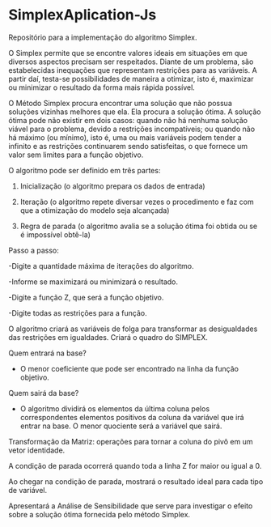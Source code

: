 # SimplexAplication-Js
Repositório para a implementação do algoritmo Simplex.

O Simplex permite que se encontre valores ideais em situações em que diversos aspectos precisam ser respeitados. Diante de um problema, são estabelecidas inequações que representam restrições para as variáveis. A partir daí, testa-se possibilidades de maneira a otimizar, isto é, maximizar ou minimizar o resultado da forma mais rápida possível.

O Método Simplex procura encontrar uma solução que não possua soluções vizinhas melhores que ela. Ela procura a solução ótima. A solução ótima pode não existir em dois casos: quando não há nenhuma solução viável para o problema, devido a restrições incompatíveis; ou quando não há máximo (ou mínimo), isto é, uma ou mais variáveis podem tender a infinito e as restrições continuarem sendo satisfeitas, o que fornece um valor sem limites para a função objetivo.

O algoritmo pode ser definido em três partes:

1) Inicialização (o algoritmo prepara os dados de entrada)

2) Iteração (o algoritmo repete diversar vezes o procedimento e faz com que a otimização do modelo seja alcançada)

3) Regra de parada (o algoritmo avalia se a solução ótima foi obtida ou se é impossível obtê-la)

Passo a passo:

-Digite a quantidade máxima de iterações do algoritmo.

-Informe se maximizará ou minimizará o resultado.

-Digite a função Z, que será a função objetivo.  

-Digite todas as restrições para a função.

O algoritmo criará as variáveis de folga para transformar as desigualdades das restrições em igualdades. Criará o quadro do SIMPLEX.

Quem entrará na base?
 - O menor coeficiente que pode ser encontrado na linha da função objetivo.

Quem sairá da base?
 - O algoritmo dividirá os elementos da última coluna pelos correspondentes elementos positivos da coluna da variável que irá entrar na base. O menor quociente será a variável que sairá.

Transformação da Matriz: operações para tornar a coluna do pivô em um vetor identidade.

A condição de parada ocorrerá quando toda a linha Z for maior ou igual a 0.

Ao chegar na condição de parada, mostrará o resultado ideal para cada tipo de variável.

Apresentará a Análise de Sensibilidade que serve para investigar o efeito sobre a solução ótima fornecida pelo método Simplex.


